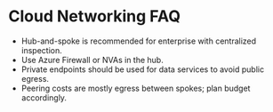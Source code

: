 # Cloud Networking FAQ
- Hub-and-spoke is recommended for enterprise with centralized inspection.
- Use Azure Firewall or NVAs in the hub.
- Private endpoints should be used for data services to avoid public egress.
- Peering costs are mostly egress between spokes; plan budget accordingly.
